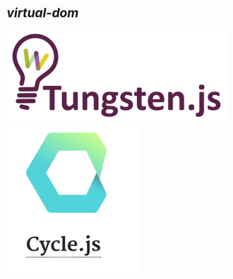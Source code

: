 <h1><em>virtual-dom</em></h1>
<img src="img/tungsten.png" style="width: 500px;" />
<br>
<img src="img/cycle.png" style="width: 300px;" />
